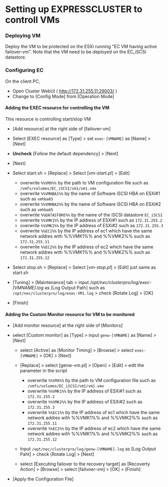 # Setting up EXPRESSCLUSTER to controll VMs

### Deploying VM

Deploy the VM to be protected on the ESXi running "EC VM having active failover-vm".
Note that the VM need to be deployed on the EC_iSCSI datastore.

### Configuring EC

On the client PC,

- Open Cluster WebUI ( http://172.31.255.11:29003/ )
- Change to [Config Mode] from [Operation Mode]

#### Adding the EXEC resource for controlling the VM

This resource is controlling start/stop VM

- [Add resource] at the right side of [failover-vm]
- Select [EXEC resource] as [Type] > set `exec-[VMNAME]` as [Name] > [Next]
- **Uncheck** [Follow the default dependency] > [Next]

- [Next]
- Select start.sh > [Replace] > Select [*vm-start.pl*] > [Edit]

	- overwrite `%%VMX%%`       by the path to VM configuration file such as `/vmfs/volumes/EC_iSCSI/vm1/vm1.vmx`
	- overwrite `%%VMHBA1%%`    by the name of Software iSCSI HBA on ESXi#1 such as `vmhba65`
	- overwrite `%%VMHBA2%%`    by the name of Software iSCSI HBA on ESXi#2 such as `vmhba65`
	- overwrite `%%DATASTORE%%` by the name of the iSCSI datastore `EC_iSCSI`
	- overwrite `%%VMK1%%`      by the IP address of ESXi#1 such as `172.31.255.2`
	- overwrite `%%VMK2%%`      by the IP address of ESXi#2 such as `172.31.255.3`
	- overwrite `%%EC1%%`       by the IP address of ec1 which have the same network addres with %%VMK1%% and %%VMK2%% such as `172.31.255.11`
	- overwrite `%%EC2%%`       by the IP address of ec2 which have the same network addres with %%VMK1%% and %%VMK2%% such as `172.31.255.12`

- Select stop.sh > [Replace] > Select [*vm-stop.pl*] > [Edit] just same as start.sh
- [Tuning] > [Maintenance] tab > input */opt/nec/clusterpro/log/exec-[VMNAME].log* as [Log Output Path] such as `/opt/nec/clusterpro/log/exec-VM1.log` > check [Rotate Log] > [OK]
- [Finish]

#### Adding the Custom Monitor resource for VM to be monitored

- [Add monitor resource] at the right side of [Monitors]
- select [Custom monitor] as [Type] > input `genw-[VMNAME]` as [Name] > [Next]

	- select [Active] as [Monitor Timing] > [Browse] > select `exec-[VMNAME]` > [OK] > [Next]
	- [Replace] > select [genw-vm.pl] > [Open] > [Edit] > edit the parameter in the script

		- overwrite `%%VMX%%`       by the path to VM configuration file such as `/vmfs/volumes/EC_iSCSI/vm1/vm1.vmx`
		- overwrite `%%VMK1%%`      by the IP address of ESXi#1 such as `172.31.255.2`
		- overwrite `%%VMK2%%`      by the IP address of ESXi#2 such as `172.31.255.3`
		- overwrite `%%EC1%%`       by the IP address of ec1 which have the same network addres with %%VMK1%% and %%VMK2%% such as `172.31.255.11`
		- overwrite `%%EC2%%`       by the IP address of ec2 which have the same network addres with %%VMK1%% and %%VMK2%% such as `172.31.255.12`

	- Input `/opt/nec/clusterpro/log/genw-[VMNAME].log` as [Log Output Paht] > check [Rotate Log] > [Next]
	- select [Executing failover to the recovery target] as [Recoverty Action] > [Browse] >  select [failvoer-vm] > [OK] > [Finish]

- [Apply the Configuration File]
